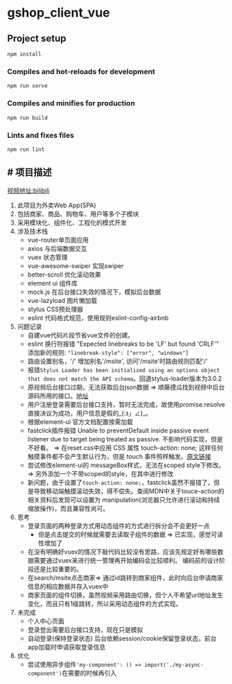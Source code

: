 # gshop_client_vue

## Project setup

```npm install```

### Compiles and hot-reloads for development

```npm run serve```

### Compiles and minifies for production

```npm run build```

### Lints and fixes files

```npm run lint```

## # 项目描述

[视频地址:bilibili](https://www.bilibili.com/video/BV1Lp411d7w4)

1. 此项目为外卖Web App(SPA)
2. 包括商家、商品、购物车、用户等多个子模块
3. 采用模块化、组件化、工程化的模式开发
4. 涉及技术栈
     - vue-router单页面应用
     - axios 与后端数据交互
     - vuex 状态管理
     - vue-awesome-swiper 实现swiper
     - better-scroll 优化滚动效果
     - element ui 组件库
     - mock.js 在后台接口失效的情况下，模拟后台数据
     - vue-lazyload 图片懒加载
     - stylus CSS预处理器
     - eslint 代码格式规范，使用规则eslint-config-airbnb
5. 问题记录
    - 自建vue代码片段节省vue文件的创建。
    - eslint 换行符报错 "Expected linebreaks to be 'LF' but found 'CRLF'"
    添加新的规则:
    ```"linebreak-style": ["error", "windows"]```
    - 路由设置别名，'/' 增加别名'/msite', 访问'/msite'时路由规则匹配'/'
    - 报错```Stylus Loader has been initialized using an options object that does not match the API schema```。回退stylus-loader版本为3.0.2
    - 原视频后台接口过期，无法获取后台json数据 => 顺藤摸瓜找到视频中后台源码所用的接口。[地址](https://github.com/bailicangdu/node-elm)
    - 用户注册登录需要后台接口支持，暂时无法完成，故使用promise.resolve直接决议为成功，用户信息是假的_(:з」∠)_。
    - 根据element-ui 官方文档配置按需加载
    - fastclick插件报错 Unable to preventDefault inside passive event listener due to target being treated as passive. 不影响代码实现，但是不好看。 => 在reset.css中应用 CSS 属性 touch-action: none; 这样任何触摸事件都不会产生默认行为，但是 touch 事件照样触发。[原文链接](https://segmentfault.com/a/1190000008512184)
    - 尝试修改element-ui的 messageBox样式，无法在scoped style下修改。=> 另外添加一个不带scoped的style，在其中进行修改
    - 新问题，由于设置了```touch-action: none;```，fastclick虽然不报错了，但是导致移动端触摸滚动失效，得不偿失。查阅MDN中关于touce-action的相关资料后发现可以设置为 manipulation(浏览器只允许进行滚动和持续缩放操作)，而且兼容性尚可。
6. 思考
    - 登录页面的两种登录方式用动态组件的方式进行拆分会不会更好一点
      - 但是点击提交的时候就需要去读取子组件的数据 => 已实现，感觉可读性增加了
    - 在没有明确好vuex的情况下敲代码比较没有思路，应该先规定好有哪些数据需要通过vuex来进行统一管理再开始编码会比较顺利。 编码前的设计阶段还是比较重要的。
    - 在search/msite点击商家=> 通过id跳转到商家组件，此时向后台申请商家信息的相应数据并存入vuex中
    - 商家页面的组件切换，虽然视频采用路由切换，但个人不希望url地址发生变化，而且只有1级跳转，所以采用动态组件的方式实现。
7. 未完成
    - 个人中心页面
    - 登录登出需要后台接口支持，现在只是模拟
    - 自动登录(保持登录状态) 后台依赖session/cookie保留登录状态，前台app加载时申请获取登录信息
8. 优化
    - 尝试使用异步组件```'my-component': () => import('./my-async-component')```在需要的时候再引入
